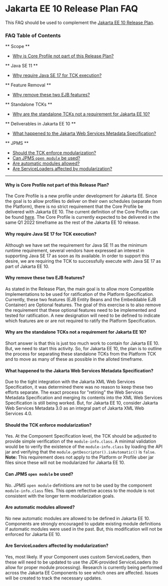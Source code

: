 
# Jakarta EE 10 Release Plan FAQ

This FAQ should be used to complement the [Jakarta EE 10 Release Plan](https://eclipse-ee4j.github.io/jakartaee-platform/jakartaee10/JakartaEE10ReleasePlan).

### FAQ Table of Contents

** Scope **
- [Why is Core Profile not part of this Release Plan?](#why-is-core-profile-not-part-of-this-release-plan)

** Java SE 11 **
- [Why require Java SE 17 for TCK execution?](why-require-java-se-17-for-tck-execution)

** Feature Removal **
- [Why remove these two EJB features?](why-remove-these-two-ejb-features)

** Standalone TCKs **
- [Why are the standalone TCKs not a requirement for Jakarta EE 10?](why-are-the-standalone-tcks-not-a-requirement-for-jakarta-ee-10)

** Deliverables in Jakarta EE 10 **
- [What happened to the Jakarta Web Services Metadata Specification?](what-happened-to-the-jakarta-web-services-metadata-specification)

** JPMS **
- [Should the TCK enforce modularization?](#should-the-tck-enforce-modularization)
- [Can JPMS `open module` be used?](#can-jpms-open-module-be-used)
- [Are automatic modules allowed?](#are-automatic-modules-allowed)
- [Are ServiceLoaders affected by modularization?](#are-serviceloaders-affected-by-modularization)

----------
#### Why is Core Profile not part of this Release Plan?

The Core Profile is a new profile under development for Jakarta EE.
Since the goal is to allow profiles to deliver on their own schedules (separate from the Platform), there is no strict requirement that the Core Profile be delivered with Jakarta EE 10.
The current definition of the Core Profile can be found [here](https://eclipse-ee4j.github.io/jakartaee-platform/jakartaee10/JakartaEE10CoreProfileRelasePlan).
The Core Profile is currently expected to be delivered in the same Q1 2022 timeframe as the rest of the Jakarta EE 10 release. 

#### Why require Java SE 17 for TCK execution?

Although we have set the requirement for Java SE 11 as the minimum runtime requirement, several vendors have expressed an interest in supporting Java SE 17 as soon as its available.
In order to support this desire, we are requiring the TCK to successfully execute with Java SE 17 as part of Jakarta EE 10.

#### Why remove these two EJB features?

As stated in the Release Plan, the main goal is to allow more Compatible Implementations to be used for ratification of the Platform Specification.
Currently, these two features (EJB Entity Beans and the Embeddable EJB Container) are Optional features.
The goal of this exercise is to also remove the requirement that these optional features need to be implemented and tested for ratification.
A new designation will need to be defined to indicate which features are or are not required to ratify the Platform Specification.

#### Why are the standalone TCKs not a requirement for Jakarta EE 10?

Short answer is that this is just too much work to contain for Jakarta EE 10.
But, we need to start this activity.
So, for Jakarta EE 10, the plan is to outline the process for separating these standalone TCKs from the Platform TCK and to move as many of these as possible in the alloted timeframe.

#### What happened to the Jakarta Web Services Metadata Specification?

Due to the tight integration with the Jakarta XML Web Services Specification, it was determined there was no reason to keep these two efforts separate.
The exact process for "retiring" the Web Services Metadata Specification and merging its contents into the XML Web Services Specification is still being worked.
But, for Jakarta EE 10, consider Jakarta Web Services Metadata 3.0 as an integral part of Jakarta XML Web Services 4.0.

#### Should the TCK enforce modularization?

Yes.
At the Component Specification level, the TCK should be adjusted to provide simple verification of the `module-info.class`.
A minimal validation would be to verify the existence of the `module-info.class` by loading the API jar and verifying that the `module.getDescriptor().isAutomatic()` is `false`.  
**Note:** This requirement does not apply to the Platform or Profile uber jar files since these will not be modularized for Jakarta EE 10.

#### Can JPMS `open module` be used?

No.
JPMS `open module` definitions are not to be used by the component `module-info.class` files.
This open reflective access to the module is not consistent with the longer term modularization goals.

#### Are automatic modules allowed?

No new automatic modules are allowed to be defined in Jakarta EE 10.
Components are strongly encouraged to update existing module definitions if automatic modules were used in the past. 
But, this modification will not be enforced for Jakarta EE 10.

#### Are ServiceLoaders affected by modularization?

Yes, most likely.
If your Component uses custom ServiceLoaders, then these will need to be updated to use the JDK-provided ServiceLoaders (to allow for proper module processing).
Research is currently being performed across the Jakarta EE Components to see which ones are affected.
Issues will be created to track the necessary updates.
